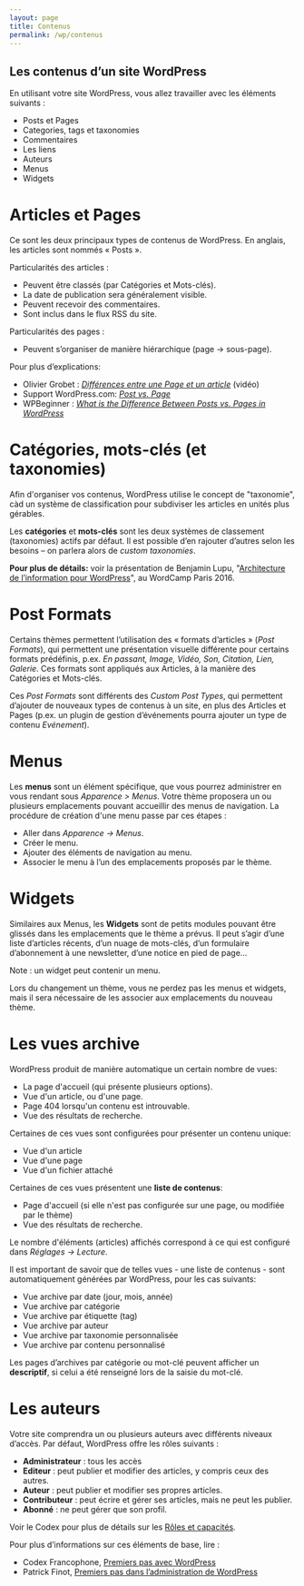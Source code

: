 ```yaml
---
layout: page
title: Contenus
permalink: /wp/contenus
---
```


Les contenus d’un site WordPress
---

En utilisant votre site WordPress, vous allez travailler avec les éléments suivants :

- Posts et Pages
- Categories, tags et taxonomies
- Commentaires
- Les liens
- Auteurs
- Menus
- Widgets

Articles et Pages
==

Ce sont les deux principaux types de contenus de WordPress. En anglais, les articles sont nommés « Posts ».

Particularités des articles :

* Peuvent être classés (par Catégories et Mots-clés).
* La date de publication sera généralement visible.
* Peuvent recevoir des commentaires.
* Sont inclus dans le flux RSS du site.

Particularités des pages :

* Peuvent s’organiser de manière hiérarchique (page → sous-page).

Pour plus d’explications:

* Olivier Grobet : *[Différences entre une Page et un article](http://www.elephorm.com/tutoriel-wordpress/differences-entre-une-page-un-article)* (vidéo)
* Support WordPress.com: *[Post vs. Page](https://en.support.wordpress.com/post-vs-page/)*
* WPBeginner : *[What is the Difference Between Posts vs. Pages in WordPress](http://www.wpbeginner.com/beginners-guide/what-is-the-difference-between-posts-vs-pages-in-wordpress/)*

Catégories, mots-clés (et taxonomies)
===

Afin d'organiser vos contenus, WordPress utilise le concept de "taxonomie", càd un système de classification pour subdiviser les articles en unités plus gérables.

Les **catégories** et **mots-clés** sont les deux systèmes de classement (taxonomies) actifs par défaut. Il est possible d’en rajouter d’autres selon les besoins – on parlera alors de *custom taxonomies*.

**Pour plus de détails:** voir la présentation de Benjamin Lupu, "[Architecture de l’information pour WordPress](https://wordpress.tv/2016/04/05/benjamin-lupu-architecture-de-linformation-pour-wordpress/)", au WordCamp Paris 2016.

Post Formats
===

Certains thèmes permettent l’utilisation des « formats d’articles » (*Post Formats*), qui permettent une présentation visuelle différente pour certains formats prédéfinis, p.ex. *En passant, Image, Vidéo, Son, Citation, Lien, Galerie*. Ces formats sont appliqués aux Articles, à la manière des Catégories et Mots-clés.

Ces *Post Formats* sont différents des *Custom Post Types*, qui permettent d’ajouter de nouveaux types de contenus à un site, en plus des Articles et Pages (p.ex. un plugin de gestion d’événements pourra ajouter un type de contenu *Evénement*).

Menus
===

Les **menus** sont un élément spécifique, que vous pourrez administrer en vous rendant sous *Apparence > Menus*. Votre thème proposera un ou plusieurs emplacements pouvant accueillir des menus de navigation. La procédure de création d'une menu passe par ces étapes :

* Aller dans *Apparence → Menus*.
* Créer le menu.
* Ajouter des éléments de navigation au menu.
* Associer le menu à l’un des emplacements proposés par le thème. 

Widgets
===

Similaires aux Menus, les **Widgets** sont de petits modules pouvant être glissés dans les emplacements que le thème a prévus. Il peut s’agir d’une liste d’articles récents, d’un nuage de mots-clés, d’un formulaire d’abonnement à une newsletter, d’une notice en pied de page...

Note : un widget peut contenir un menu.

Lors du changement un thème, vous ne perdez pas les menus et widgets, mais il sera nécessaire de les associer aux emplacements du nouveau thème.

Les vues archive
==

WordPress produit de manière automatique un certain nombre de vues: 

- La page d'accueil (qui présente plusieurs options).
- Vue d'un article, ou d'une page.
- Page 404 lorsqu'un contenu est introuvable.
- Vue des résultats de recherche.

Certaines de ces vues sont configurées pour présenter un contenu unique:

- Vue d'un article
- Vue d'une page
- Vue d'un fichier attaché

Certaines de ces vues présentent une **liste de contenus**:

- Page d'accueil (si elle n'est pas configurée sur une page, ou modifiée par le thème)
- Vue des résultats de recherche.

Le nombre d'éléments (articles) affichés correspond à ce qui est configuré dans *Réglages -> Lecture*.

Il est important de savoir que de telles vues - une liste de contenus - sont automatiquement générées par WordPress, pour les cas suivants:

- Vue archive par date (jour, mois, année)
- Vue archive par catégorie
- Vue archive par étiquette (tag)
- Vue archive par auteur
- Vue archive par taxonomie personnalisée
- Vue archive par contenu personnalisé

Les pages d’archives par catégorie ou mot-clé peuvent afficher un **descriptif**, si celui a été renseigné lors de la saisie du mot-clé.

Les auteurs
===

Votre site comprendra un ou plusieurs auteurs avec différents niveaux d’accès. Par défaut, WordPress offre les rôles suivants : 

* **Administrateur** : tous les accès
* **Editeur** : peut publier et modifier des articles, y compris ceux des autres.
* **Auteur** : peut publier et modifier ses propres articles.
* **Contributeur** : peut écrire et gérer ses articles, mais ne peut les publier.
* **Abonné** : ne peut gérer que son profil.

Voir le Codex pour plus de détails sur les [Rôles et capacités](http://codex.wordpress.org/fr:R%C3%B4les_et_Capacit%C3%A9s).

Pour plus d’informations sur ces éléments de base, lire :

* Codex Francophone, [Premiers pas avec WordPress](http://codex.wordpress.org/fr:Premiers_pas_avec_WordPress)
* Patrick Finot, [Premiers pas dans l’administration de WordPress](http://www.informatique-enseignant.com/decouvrir-administration-wordpress/)

